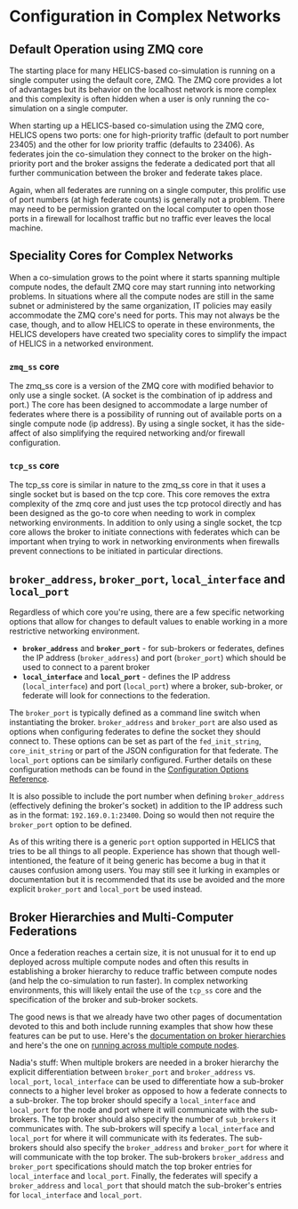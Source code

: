 # Configuration in Complex Networks

## Default Operation using ZMQ core

The starting place for many HELICS-based co-simulation is running on a single computer using the default core, ZMQ. The ZMQ core provides a lot of advantages but its behavior on the localhost network is more complex and this complexity is often hidden when a user is only running the co-simulation on a single computer.

When starting up a HELICS-based co-simulation using the ZMQ core, HELICS opens two ports: one for high-priority traffic (default to port number 23405) and the other for low priority traffic (defaults to 23406). As federates join the co-simulation they connect to the broker on the high-priority port and the broker assigns the federate a dedicated port that all further communication between the broker and federate takes place.

Again, when all federates are running on a single computer, this prolific use of port numbers (at high federate counts) is generally not a problem. There may need to be permission granted on the local computer to open those ports in a firewall for localhost traffic but no traffic ever leaves the local machine.

## Speciality Cores for Complex Networks

When a co-simulation grows to the point where it starts spanning multiple compute nodes, the default ZMQ core may start running into networking problems. In situations where all the compute nodes are still in the same subnet or administered by the same organization, IT policies may easily accommodate the ZMQ core's need for ports. This may not always be the case, though, and to allow HELICS to operate in these environments, the HELICS developers have created two speciality cores to simplify the impact of HELICS in a networked environment.

### `zmq_ss` core

The zmq_ss core is a version of the ZMQ core with modified behavior to only use a single socket. (A socket is the combination of ip address and port.) The core has been designed to accommodate a large number of federates where there is a possibility of running out of available ports on a single compute node (ip address). By using a single socket, it has the side-affect of also simplifying the required networking and/or firewall configuration.

### `tcp_ss` core

The tcp_ss core is similar in nature to the zmq_ss core in that it uses a single socket but is based on the tcp core. This core removes the extra complexity of the zmq core and just uses the tcp protocol directly and has been designed as the go-to core when needing to work in complex networking environments. In addition to only using a single socket, the tcp core allows the broker to initiate connections with federates which can be important when trying to work in networking environments when firewalls prevent connections to be initiated in particular directions.

## `broker_address`, `broker_port`, `local_interface` and `local_port`

Regardless of which core you're using, there are a few specific networking options that allow for changes to default values to enable working in a more restrictive networking environment.

- **`broker_address`** and **`broker_port`** - for sub-brokers or federates, defines the IP address (`broker_address`) and port (`broker_port`) which should be used to connect to a parent broker
- **`local_interface`** and **`local_port`** - defines the IP address (`local_interface`) and port (`local_port`) where a broker, sub-broker, or federate will look for connections to the federation.

The `broker_port` is typically defined as a command line switch when instantiating the broker. `broker_address` and `broker_port` are also used as options when configuring federates to define the socket they should connect to. These options can be set as part of the `fed_init_string`, `core_init_string` or part of the JSON configuration for that federate. The `local_port` options can be similarly configured. Further details on these configuration methods can be found in the [Configuration Options Reference](../../references/configuration_options_reference).

It is also possible to include the port number when defining `broker_address` (effectively defining the broker's socket) in addition to the IP address such as in the format: `192.169.0.1:23400`. Doing so would then not require the `broker_port` option to be defined.

As of this writing there is a generic `port` option supported in HELICS that tries to be all things to all people. Experience has shown that though well-intentioned, the feature of it being generic has become a bug in that it causes confusion among users. You may still see it lurking in examples or documentation but it is recommended that its use be avoided and the more explicit `broker_port` and `local_port` be used instead.

## Broker Hierarchies and Multi-Computer Federations

Once a federation reaches a certain size, it is not unusual for it to end up deployed across multiple compute nodes and often this results in establishing a broker hierarchy to reduce traffic between compute nodes (and help the co-simulation to run faster). In complex networking environments, this will likely entail the use of the `tcp_ss` core and the specification of the broker and sub-broker sockets.

The good news is that we already have two other pages of documentation devoted to this and both include running examples that show how these features can be put to use. Here's the [documentation on broker hierarchies](./broker_hierarchies) and here's the one on [running across multiple compute nodes](./borker_multicomputer).

Nadia's stuff:
When multiple brokers are needed in a broker hierarchy the explicit differentiation between `broker_port` and `broker_address` vs. `local_port`, `local_interface` can be used to differentiate how a sub-broker connects to a higher level broker as opposed to how a federate connects to a sub-broker. The top broker should specify a `local_interface` and `local_port` for the node and port where it will communicate with the sub-brokers. The top broker should also specify the number of `sub_brokers` it communicates with. The sub-brokers will specify a `local_interface` and `local_port` for where it will communicate with its federates. The sub-brokers should also specify the `broker_address` and `broker_port` for where it will communicate with the top broker. The sub-brokers `broker_address` and `broker_port` specifications should match the top broker entries for `local_interface` and `local_port`. Finally, the federates will specify a `broker_address` and `local_port` that should match the sub-broker's entries for `local_interface` and `local_port`.
